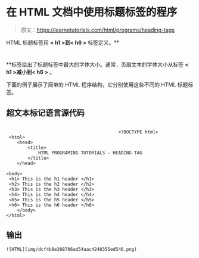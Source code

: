 # 在 HTML 文档中使用标题标签的程序

> 原文：<https://learnetutorials.com/html/programs/heading-tags>

HTML 标题标签用 **< h1 >到< h6 >** 标签定义。**<h1></h1>**标签给出了标题标签中最大的字体大小。通常，页眉文本的字体大小从标签 **< h1 >减小到< h6 >** 。

下面的例子展示了简单的 HTML 程序结构，它分别使用这些不同的 HTML 标题标签。

## 超文本标记语言源代码

```

                                          <!DOCTYPE html>
 <html>
    <head>
        <title>
            HTML PROGRAMING TUTORIALS - HEADING TAG
        </title>
    </head>

<body>
 <h1> This is the h1 header </h1>
 <h2> This is the h2 header </h2>
 <h3> This is the h3 header </h3>
 <h4> This is the h4 header </h4>
 <h5> This is the h5 header </h5>
 <h6> This is the h6 header </h6>
    </body>
</html> 

```

## 输出

```
![HTML](img/dcf4b8e308706ad54aac4240355ed546.png)
```